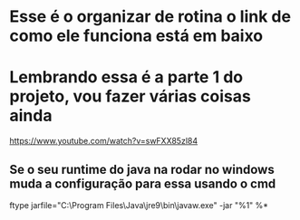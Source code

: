 # Esse é o organizar de rotina o link de como ele funciona está em baixo
# Lembrando essa é a parte 1 do projeto, vou fazer várias coisas ainda
https://www.youtube.com/watch?v=swFXX85zl84
## Se o seu runtime do java na rodar no windows muda a configuração para essa usando o cmd
ftype jarfile="C:\Program Files\Java\jre9\bin\javaw.exe" -jar "%1" %*
